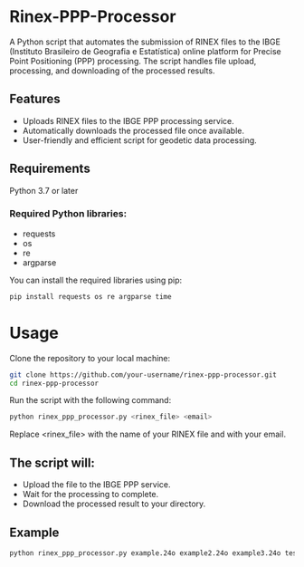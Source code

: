 # Rinex-PPP-Processor
A Python script that automates the submission of RINEX files to the IBGE (Instituto Brasileiro de Geografia e Estatística) online platform for Precise Point Positioning (PPP) processing. The script handles file upload, processing, and downloading of the processed results.

## Features
- Uploads RINEX files to the IBGE PPP processing service.
- Automatically downloads the processed file once available.
- User-friendly and efficient script for geodetic data processing.

## Requirements
Python 3.7 or later
### Required Python libraries:
- requests
- os
- re
- argparse

You can install the required libraries using pip:

```bash
pip install requests os re argparse time
```

# Usage
Clone the repository to your local machine:
```bash
git clone https://github.com/your-username/rinex-ppp-processor.git
cd rinex-ppp-processor
```
Run the script with the following command:

```bash
python rinex_ppp_processor.py <rinex_file> <email>
```
Replace <rinex_file> with the name of your RINEX file and <email> with your email.

## The script will:
- Upload the file to the IBGE PPP service.
- Wait for the processing to complete.
- Download the processed result to your directory.

## Example
```bash
python rinex_ppp_processor.py example.24o example2.24o example3.24o test@example.com
```
